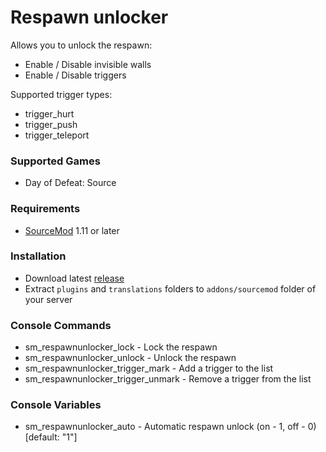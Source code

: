 # Respawn unlocker

Allows you to unlock the respawn:

* Enable / Disable invisible walls
* Enable / Disable triggers

Supported trigger types:

* trigger_hurt
* trigger_push
* trigger_teleport

### Supported Games

* Day of Defeat: Source

### Requirements

* [SourceMod](https://www.sourcemod.net) 1.11 or later

### Installation

* Download latest [release](https://github.com/dronelektron/respawn-unlocker/releases)
* Extract `plugins` and `translations` folders to `addons/sourcemod` folder of your server

### Console Commands

* sm_respawnunlocker_lock - Lock the respawn
* sm_respawnunlocker_unlock - Unlock the respawn
* sm_respawnunlocker_trigger_mark - Add a trigger to the list
* sm_respawnunlocker_trigger_unmark - Remove a trigger from the list

### Console Variables

* sm_respawnunlocker_auto - Automatic respawn unlock (on - 1, off - 0) [default: "1"]
